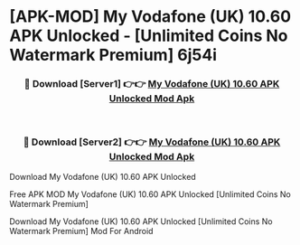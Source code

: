 # [APK-MOD] My Vodafone (UK) 10.60 APK Unlocked - [Unlimited Coins No Watermark Premium] 6j54i



<div align="center">
<h3>🔴 Download [Server1] 👉👉 <a href="https://momento.my/?title=My_Vodafone_(UK)_10.60_APK_Unlocked">My Vodafone (UK) 10.60 APK Unlocked Mod Apk</a></h3><br>

<h3>🔴 Download [Server2] 👉👉 <a href="https://momento.my/?title=My_Vodafone_(UK)_10.60_APK_Unlocked">My Vodafone (UK) 10.60 APK Unlocked Mod Apk</a></h3>
</div>



Download My Vodafone (UK) 10.60 APK Unlocked 

Free APK MOD My Vodafone (UK) 10.60 APK Unlocked [Unlimited Coins No Watermark Premium]

Download My Vodafone (UK) 10.60 APK Unlocked [Unlimited Coins No Watermark Premium] Mod For Android
